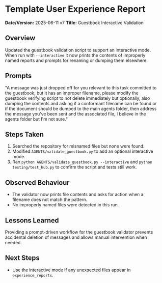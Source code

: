 # Template User Experience Report

**Date/Version:** 2025-06-11 v7
**Title:** Guestbook Interactive Validation

## Overview
Updated the guestbook validation script to support an interactive mode. When run with `--interactive` it now prints the contents of improperly named reports and prompts for renaming or dumping them elsewhere.

## Prompts
"A message was just dropped off for you relevant to this task committed to the guestbook, but it has an improper filename, please modify the guestbook verifying script to not delete immediately but optionally, also dumping the contents and asking if a conformant filename can be found or if the document should be dumped to the main agents folder, then address the message you've been sent and the associated file, I believe in the agents folder but I'm not sure."

## Steps Taken
1. Searched the repository for misnamed files but none were found.
2. Modified `AGENTS/validate_guestbook.py` to add an optional interactive mode.
3. Ran `python AGENTS/validate_guestbook.py --interactive` and `python testing/test_hub.py` to confirm the script and tests still work.

## Observed Behaviour
- The validator now prints file contents and asks for action when a filename does not match the pattern.
- No improperly named files were detected in this run.

## Lessons Learned
Providing a prompt-driven workflow for the guestbook validator prevents accidental deletion of messages and allows manual intervention when needed.

## Next Steps
- Use the interactive mode if any unexpected files appear in `experience_reports`.
